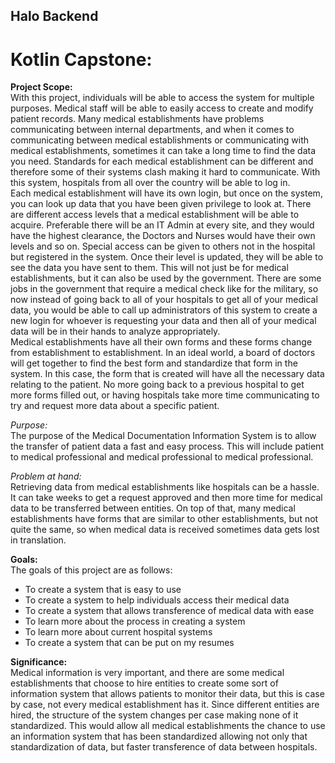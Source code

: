 ## Halo Backend
# Kotlin Capstone:


**Project Scope:** <br/>
  With this project, individuals will be able to access the system for multiple purposes. Medical staff will be able to easily access to create and modify patient records. Many medical establishments have problems communicating between internal departments, and when it comes to communicating between medical establishments or communicating with medical establishments, sometimes it can take a long time to find the data you need. Standards for each medical establishment can be different and therefore some of their systems clash making it hard to communicate. With this system, hospitals from all over the country will be able to log in. <br/>
  Each medical establishment will have its own login, but once on the system, you can look up data that you have been given privilege to look at. There are different access levels that a medical establishment will be able to acquire. Preferable there will be an IT Admin at every site, and they would have the highest clearance, the Doctors and Nurses would have their own levels and so on. Special access can be given to others not in the hospital but registered in the system. Once their level is updated, they will be able to see the data you have sent to them. This will not just be for medical establishments, but it can also be used by the government. There are some jobs in the government that require a medical check like for the military, so now instead of going back to all of your hospitals to get all of your medical data, you would be able to call up administrators of this system to create a new login for whoever is requesting your data and then all of your medical data will be in their hands to analyze appropriately. <br/>
  Medical establishments have all their own forms and these forms change from establishment to establishment. In an ideal world, a board of doctors will get together to find the best form and standardize that form in the system. In this case, the form that is created will have all the necessary data relating to the patient. No more going back to a previous hospital to get more forms filled out, or having hospitals take more time communicating to try and request more data about a specific patient. 

*Purpose:* <br/>
The purpose of the Medical Documentation Information System is to allow the transfer of patient data a fast and easy process. This will include patient to medical professional and medical professional to medical professional.

*Problem at hand:* <br/>
Retrieving data from medical establishments like hospitals can be a hassle. It can take weeks to get a request approved and then more time for medical data to be transferred between entities. On top of that, many medical establishments have forms that are similar to other establishments, but not quite the same, so when medical data is received sometimes data gets lost in translation.

**Goals:** <br/>
The goals of this project are as follows:
-	To create a system that is easy to use
-	To create a system to help individuals access their medical data
-	To create a system that allows transference of medical data with ease
-	To learn more about the process in creating a system
-	To learn more about current hospital systems
-	To create a system that can be put on my resumes

**Significance:** <br/>
  Medical information is very important, and there are some medical establishments that choose to hire entities to create some sort of information system that allows patients to monitor their data, but this is case by case, not every medical establishment has it. Since different entities are hired, the structure of the system changes per case making none of it standardized. This would allow all medical establishments the chance to use an information system that has been standardized allowing not only that standardization of data, but faster transference of data between hospitals.


